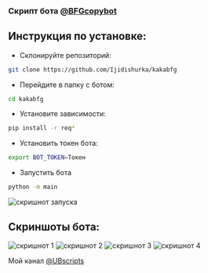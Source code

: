 ### Скрипт бота [@BFGcopybot](https://t.me/BFGcopybot)

## Инструкция по установке:
- Склонируйте репозиторий:
```bash
git clone https://github.com/Ijidishurka/kakabfg
```

- Перейдите в папку с ботом:
```bash
cd kakabfg
```

- Установите зависимости:
```bash
pip install -r req*
```

- Установить токен бота:
```bash
export BOT_TOKEN=Токен
```

- Запустить бота
```bash
python -m main
```

![скришнот запуска](https://te.legra.ph/file/37d6f3b654c5a4bca9712.jpg)


## Скриншоты бота:
![скришнот 1](https://te.legra.ph/file/385ffe85ba0296df9e3c0.jpg)
![скришнот 2](https://te.legra.ph/file/55629cbac5fe97ebb3125.jpg)
![скришнот 3](https://te.legra.ph/file/177aed4921e23b90507a3.jpg)
![скришнот 4](https://te.legra.ph/file/ad8aebb2f18746a6ba47f.jpg)

Мой канал [@UBscripts](https://t.me/UBscripts)
